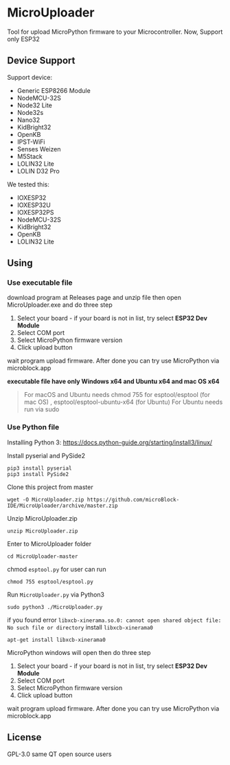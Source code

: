 # MicroUploader

Tool for upload MicroPython firmware to your Microcontroller. Now, Support only ESP32

## Device Support

Support device:

 * Generic ESP8266 Module
 * NodeMCU-32S
 * Node32 Lite
 * Node32s
 * Nano32
 * KidBright32
 * OpenKB
 * IPST-WiFi
 * Senses Weizen
 * M5Stack
 * LOLIN32 Lite
 * LOLIN D32 Pro

We tested this:

 * IOXESP32
 * IOXESP32U
 * IOXESP32PS
 * NodeMCU-32S
 * KidBright32
 * OpenKB
 * LOLIN32 Lite
 
## Using

### Use executable file

download program at Releases page and unzip file then open MicroUploader.exe and do three step

 1. Select your board - if your board is not in list, try select **ESP32 Dev Module**
 2. Select COM port
 3. Select MicroPython firmware version
 4. Click upload button

wait program upload firmware. After done you can try use MicroPython via microblock.app

**executable file have only Windows x64 and Ubuntu x64 and mac OS x64**

>For macOS and Ubuntu needs chmod 755 for esptool/esptool (for mac OS) , esptool/esptool-ubuntu-x64 (for Ubuntu)
>For Ubuntu needs run via sudo

### Use Python file

Installing Python 3: https://docs.python-guide.org/starting/install3/linux/

Install pyserial and PySide2

```shell
pip3 install pyserial
pip3 install PySide2
```

Clone this project from master

```shell
wget -O MicroUploader.zip https://github.com/microBlock-IDE/MicroUploader/archive/master.zip
```

Unzip MicroUploader.zip

```shell
unzip MicroUploader.zip
```

Enter to MicroUploader folder

```shell
cd MicroUploader-master
```

chmod `esptool.py` for user can run

```shell
chmod 755 esptool/esptool.py
```

Run `MicroUploader.py` via Python3

```shell
sudo python3 ./MicroUploader.py
```

if you found error `libxcb-xinerama.so.0: cannot open shared object file: No such file or directory` install `libxcb-xinerama0`

```shell
apt-get install libxcb-xinerama0
```

MicroPython windows will open then do three step

 1. Select your board - if your board is not in list, try select **ESP32 Dev Module**
 2. Select COM port
 3. Select MicroPython firmware version
 4. Click upload button

wait program upload firmware. After done you can try use MicroPython via microblock.app

## License

GPL-3.0 same QT open source users


